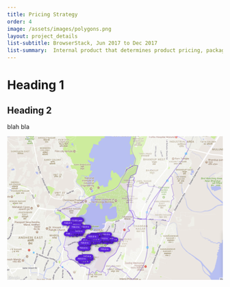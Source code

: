 ```yaml
---
title: Pricing Strategy  
order: 4
image: /assets/images/polygons.png
layout: project_details
list-subtitle: BrowserStack, Jun 2017 to Dec 2017
list-summary:  Internal product that determines product pricing, packaging, payment rules, post transaction scenarios such as refunds, and revenue recognition.
---
```


# Heading 1

## Heading 2
blah bla


![nearby-locality-search](/assets/images/polygons.png)
